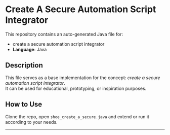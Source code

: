 # Create A Secure Automation Script Integrator

This repository contains an auto-generated Java file for:

- create a secure automation script integrator
- **Language**: Java

## Description

This file serves as a base implementation for the concept: *create a secure automation script integrator*.  
It can be used for educational, prototyping, or inspiration purposes.

## How to Use

Clone the repo, open `shoe_create_a_secure.java` and extend or run it according to your needs.

---


